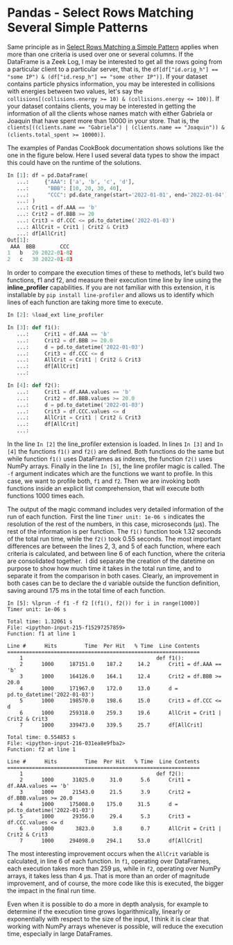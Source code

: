 # Pandas - Select Rows Matching Several Simple Patterns

Same principle as in [Select Rows Matching a Simple Pattern](efficient_selection_simple_pattern.md) applies when more than one criteria is used over one or several columns. If the DataFrame is a Zeek Log, I may be interested to get all the rows going from a particular client to a particular server, that is, the `df[df["id.orig_h"] == "some IP") & (df["id.resp_h"] == "some other IP")]`. If your dataset contains particle physics information, you may be interested in collisions with energies between two values, let's say the `collisions[(collisions.energy >= 10) & (collisions.energy <= 100)]`. If your dataset contains clients, you may be interested in getting the information of all the clients whose names match with either Gabriela or Joaquin that have spent more than 10000 in your store. That is, the `clients[((clients.name == "Gabriela") | (clients.name == "Joaquin")) & (clients.total_spent >= 10000)]`.

The examples of Pandas CookBook documentation shows solutions like the one in the figure below. Here I used several data types to show the impact this could have on the runtime of the solutions.

```python
In [1]: df = pd.DataFrame(
   ...:     {"AAA": ['a', 'b', 'c', 'd'],
   ...:      "BBB": [10, 20, 30, 40],
   ...:      "CCC": pd.date_range(start='2022-01-01', end='2022-01-04')}
   ...: )
   ...: Crit1 = df.AAA == 'b'
   ...: Crit2 = df.BBB >= 20
   ...: Crit3 = df.CCC <= pd.to_datetime('2022-01-03')
   ...: AllCrit = Crit1 | Crit2 & Crit3
   ...: df[AllCrit]
Out[1]:  
 AAA  BBB        CCC
1   b   20 2022-01-02
2   c   30 2022-01-03
```
In order to compare the execution times of these to methods, let's build two functions, f1 and f2, and measure their execution time line by line using the **inline_profiler** capabilities. If you are not familiar with this extension, it is installable by `pip install line-profiler` and allows us to identify which lines of each function are taking more time to execute.
```python
In [2]: %load_ext line_profiler

In [3]: def f1():
   ...:     Crit1 = df.AAA == 'b'
   ...:     Crit2 = df.BBB >= 20.0
   ...:     d = pd.to_datetime('2022-01-03')
   ...:     Crit3 = df.CCC <= d
   ...:     AllCrit = Crit1 | Crit2 & Crit3
   ...:     df[AllCrit]
   ...:  

In [4]: def f2():
   ...:     Crit1 = df.AAA.values == 'b'
   ...:     Crit2 = df.BBB.values >= 20.0
   ...:     d = pd.to_datetime('2022-01-03')
   ...:     Crit3 = df.CCC.values <= d
   ...:     AllCrit = Crit1 | Crit2 & Crit3
   ...:     df[AllCrit]
   ...:  
```
In the line `In [2]` the line_profiler extension is loaded. In lines `In [3]` and `In [4]` the functions `f1()` and `f2()` are defined. Both functions do the same but while function `f1()` uses DataFrames as indexes, the function `f2()` uses NumPy arrays. Finally in the line `In [5]`, the line profiler magic is called. The `-f` argument indicates which are the functions we want to profile. In this case, we want to profile both, `f1` and `f2`. Then we are invoking both functions inside an explicit list comprehension, that will execute both functions 1000 times each. 

The output of the magic command includes very detailed information of the run of each function.  First the line `Timer unit: 1e-06 s` indicates the resolution of the rest of the numbers, in this case, microseconds (μs). The rest of the information is per function. The `f1()` function took 1.32 seconds of the total run time, while the `f2()` took 0.55 seconds. The most important differences are between the lines 2, 3, and 5 of each function, where each criteria is calculated, and between line 6 of each function, where the criteria are consolidated together.  I did separate the creation of the datetime on purpose to show how much time it takes in the total run time, and to separate it from the comparison in both cases. Clearly, an improvement in both cases can be to declare the d variable outside the function definition, saving around 175 ms in the total time of each function. 
```
In [5]: %lprun -f f1 -f f2 [(f1(), f2()) for i in range(1000)]
Timer unit: 1e-06 s

Total time: 1.32061 s
File: <ipython-input-215-f15297257859>
Function: f1 at line 1

Line #      Hits         Time  Per Hit   % Time  Line Contents
==============================================================
    1                                           def f1():
    2      1000     187151.0    187.2     14.2      Crit1 = df.AAA == 'b'
    3      1000     164126.0    164.1     12.4      Crit2 = df.BBB >= 20.0
    4      1000     171967.0    172.0     13.0      d = pd.to_datetime('2022-01-03')
    5      1000     198570.0    198.6     15.0      Crit3 = df.CCC <= d
    6      1000     259318.0    259.3     19.6      AllCrit = Crit1 | Crit2 & Crit3
    7      1000     339473.0    339.5     25.7      df[AllCrit]

Total time: 0.554853 s
File: <ipython-input-216-031ea8e9fba2>
Function: f2 at line 1

Line #      Hits         Time  Per Hit   % Time  Line Contents
==============================================================
    1                                           def f2():
    2      1000      31025.0     31.0      5.6      Crit1 = df.AAA.values == 'b'
    3      1000      21543.0     21.5      3.9      Crit2 = df.BBB.values >= 20.0
    4      1000     175008.0    175.0     31.5      d = pd.to_datetime('2022-01-03')
    5      1000      29356.0     29.4      5.3      Crit3 = df.CCC.values <= d
    6      1000       3823.0      3.8      0.7      AllCrit = Crit1 | Crit2 & Crit3
    7      1000     294098.0    294.1     53.0      df[AllCrit]
```
The most interesting improvement occurs when the `AllCrit` variable is calculated, in line 6 of each function. In `f1`, operating over DataFrames, each execution takes more than 259 μs, while in `f2`, operating over NumPy arrays, it takes less than 4 μs. That is more than an order of magnitude improvement, and of course, the more code like this is executed, the bigger the impact in the final run time. 

Even when it is possible to do a more in depth analysis, for example to determine if the execution time grows logarithmically, linearly or exponentially with respect to the size of the input, I think it is clear that working with NumPy arrays whenever is possible, will reduce the execution time, especially in large DataFrames.
